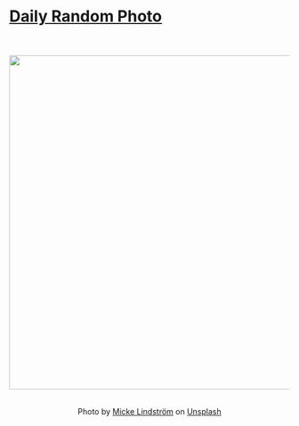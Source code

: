# [Daily Random Photo](https://www.dailyrandomphoto.com/)

<div align="center">
  <br>
  <br>
  <a href="https://www.dailyrandomphoto.com/p/2024/2024-09-06/"><img src="https://images.unsplash.com/photo-1724868120655-7f176ac37f3c?crop=entropy&cs=tinysrgb&fit=max&fm=jpg&ixid=M3w3NzUwOHwwfDF8cmFuZG9tfHx8fHx8fHx8MTcyNTU4MzAxNnw&ixlib=rb-4.0.3&q=80&w=1080" width="600px"></a>
  <br>
  <br>
  <p class="has-text-grey">Photo by <a href="https://unsplash.com/@misterlindstrom?utm_source=Daily%20Random%20Photo&amp;utm_medium=referral" target="_blank" rel="noopener noreferrer">Micke Lindström</a> on <a href="https://unsplash.com/photos/a-chair-and-a-table-in-a-room-I3GuNBeDerI?utm_source=Daily%20Random%20Photo&amp;utm_medium=referral" target="_blank" rel="noopener noreferrer">Unsplash</a></p>
</div>

